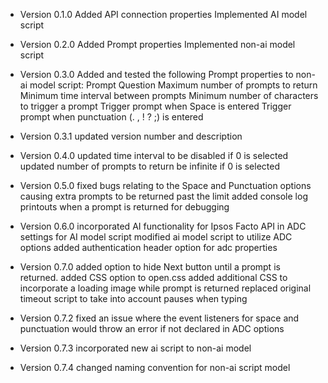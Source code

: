 
- Version 0.1.0
Added API connection properties
Implemented AI model script

- Version 0.2.0
Added Prompt properties
Implemented non-ai model script

- Version 0.3.0
Added and tested the following Prompt properties to non-ai model script:
Prompt Question
Maximum number of prompts to return
Minimum time interval between prompts
Minimum number of characters to trigger a prompt
Trigger prompt when Space is entered
Trigger prompt when punctuation (. , ! ? ;) is entered

- Version 0.3.1
updated version number and description

- Version 0.4.0
updated time interval to be disabled if 0 is selected
updated number of prompts to return be infinite if 0 is selected

- Version 0.5.0
fixed bugs relating to the Space and Punctuation options causing extra prompts to be returned past the limit
added console log printouts when a prompt is returned for debugging

- Version 0.6.0
incorporated AI functionality for Ipsos Facto API in ADC settings for AI model script
modified ai model script to utilize ADC options
added authentication header option for adc properties

- Version 0.7.0
added option to hide Next button until a prompt is returned. added CSS option to open.css
added additional CSS to incorporate a loading image while prompt is returned
replaced original timeout script to take into account pauses when typing

- Version 0.7.2
fixed an issue where the event listeners for space and punctuation would throw an error if not declared in ADC options

- Version 0.7.3
incorporated new ai script to non-ai model

- Version 0.7.4
changed naming convention for non-ai script model